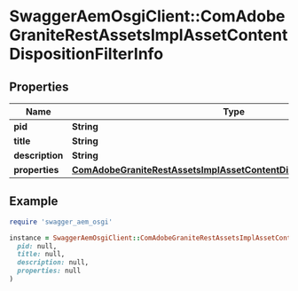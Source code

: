 # SwaggerAemOsgiClient::ComAdobeGraniteRestAssetsImplAssetContentDispositionFilterInfo

## Properties

| Name | Type | Description | Notes |
| ---- | ---- | ----------- | ----- |
| **pid** | **String** |  | [optional] |
| **title** | **String** |  | [optional] |
| **description** | **String** |  | [optional] |
| **properties** | [**ComAdobeGraniteRestAssetsImplAssetContentDispositionFilterProperties**](ComAdobeGraniteRestAssetsImplAssetContentDispositionFilterProperties.md) |  | [optional] |

## Example

```ruby
require 'swagger_aem_osgi'

instance = SwaggerAemOsgiClient::ComAdobeGraniteRestAssetsImplAssetContentDispositionFilterInfo.new(
  pid: null,
  title: null,
  description: null,
  properties: null
)
```

